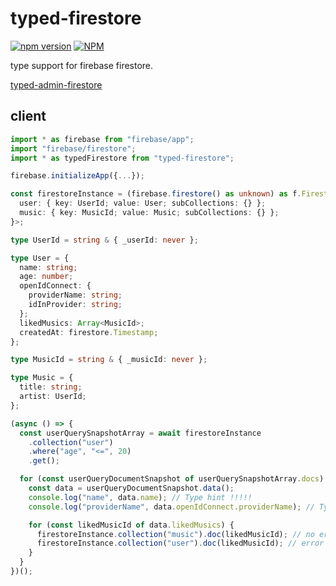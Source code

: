 # typed-firestore

[![npm version](https://badge.fury.io/js/typed-firestore.svg)](https://badge.fury.io/js/typed-firestore)
[![NPM](https://nodei.co/npm/typed-firestore.png)](https://nodei.co/npm/typed-firestore/)

type support for firebase firestore.

[typed-admin-firestore](https://github.com/narumincho/typed-admin-firestore)

## client

```ts
import * as firebase from "firebase/app";
import "firebase/firestore";
import * as typedFirestore from "typed-firestore";

firebase.initializeApp({...});

const firestoreInstance = (firebase.firestore() as unknown) as f.Firestore<{
  user: { key: UserId; value: User; subCollections: {} };
  music: { key: MusicId; value: Music; subCollections: {} };
}>;

type UserId = string & { _userId: never };

type User = {
  name: string;
  age: number;
  openIdConnect: {
    providerName: string;
    idInProvider: string;
  };
  likedMusics: Array<MusicId>;
  createdAt: firestore.Timestamp;
};

type MusicId = string & { _musicId: never };

type Music = {
  title: string;
  artist: UserId;
};

(async () => {
  const userQuerySnapshotArray = await firestoreInstance
    .collection("user")
    .where("age", "<=", 20)
    .get();

  for (const userQueryDocumentSnapshot of userQuerySnapshotArray.docs) {
    const data = userQueryDocumentSnapshot.data();
    console.log("name", data.name); // Type hint !!!!!
    console.log("providerName", data.openIdConnect.providerName); // Type hint !!!!!

    for (const likedMusicId of data.likedMusics) {
      firestoreInstance.collection("music").doc(likedMusicId); // no error !!!
      firestoreInstance.collection("user").doc(likedMusicId); // error !!!
    }
  }
})();
```
